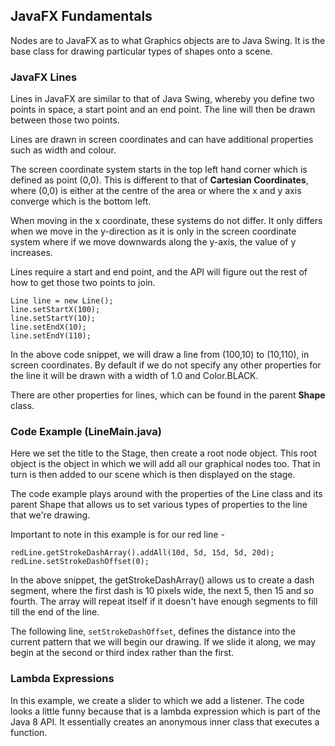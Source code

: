 ## JavaFX Fundamentals

Nodes are to JavaFX as to what Graphics objects are to Java Swing. It is the base class for drawing particular types
of shapes onto a scene.

### JavaFX Lines

Lines in JavaFX are similar to that of Java Swing, whereby you define two points in space, a start point and an end
point. The line will then be drawn between those two points.

Lines are drawn in screen coordinates and can have additional properties such as width and colour.

The screen coordinate system starts in the top left hand corner which is defined as point (0,0). This is different to
that of **Cartesian Coordinates**, where (0,0) is either at the centre of the area or where the x and y axis converge
which is the bottom left.

When moving in the x coordinate, these systems do not differ. It only differs when we move in the y-direction as it is
only in the screen coordinate system where if we move downwards along the y-axis, the value of y increases.

Lines require a start and end point, and the API will figure out the rest of how to get those two points to join.

```
Line line = new Line();
line.setStartX(100);
line.setStartY(10);
line.setEndX(10);
line.setEndY(110);
```

In the above code snippet, we will draw a line from (100,10) to (10,110), in screen coordinates. By default if we do
not specify any other properties for the line it will be drawn with a width of 1.0 and Color.BLACK.

There are other properties for lines, which can be found in the parent **Shape** class.

### Code Example (LineMain.java)

Here we set the title to the Stage, then create a root node object. This root object is the object in which we will add
all our graphical nodes too. That in turn is then added to our scene which is then displayed on the stage.

The code example plays around with the properties of the Line class and its parent Shape that allows us to set various
types of properties to the line that we're drawing.

Important to note in this example is for our red line -

```
redLine.getStrokeDashArray().addAll(10d, 5d, 15d, 5d, 20d);
redLine.setStrokeDashOffset(0);
```

In the above snippet, the getStrokeDashArray() allows us to create a dash segment, where the first dash is 10 pixels
wide, the next 5, then 15 and so fourth. The array will repeat itself if it doesn't have enough segments to fill
till the end of the line.

The following line, ```setStrokeDashOffset```, defines the distance into the current pattern that we will begin our
drawing. If we slide it along, we may begin at the second or third index rather than the first.

### Lambda Expressions

In this example, we create a slider to which we add a listener. The code looks a little funny because that is a lambda
expression which is part of the Java 8 API. It essentially creates an anonymous inner class that executes a function.